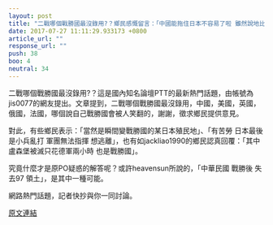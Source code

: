 ```yaml
---
layout: post
title: "二戰哪個戰勝國最沒錄用?？鄉民感慨留言：「中國能拖住日本不容易了啦 雖然說地比較大也有差 不」。"
date: 2017-07-27 11:11:29.933173 +0800
article_url: ""
response_url: ""
push: 38
boo: 4
neutral: 34
---
```


二戰哪個戰勝國最沒錄用?？這是國內知名論壇PTT的最新熱門話題，由帳號為jis0077的網友提出。文章提到，二戰哪個戰勝國最沒錄用，中國，美國，英國，俄國，法國，哪個說自己戰勝國會被人笑翻的，謝謝，徵求鄉民提供意見。

對此，有些鄉民表示：「當然是瞬間變戰勝國的某日本殖民地」、「有苦勞 日本最後是小兵亂打 軍團無法指揮 想逃離」，也有如jackliao1990的鄉民認真回覆：「其中盧森堡被滅只花德軍兩小時  也是戰勝國」。

究竟什麼才是原PO疑惑的解答呢？或許heavensun所說的，「中華民國  戰勝後  失去97 領土」，是其中一種可能。

網路熱門話題，記者快抄與你一同討論。

<a href = "https://www.ptt.cc/bbs/Gossiping/M.1501081549.A.8A8.html">原文連結</a>

